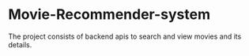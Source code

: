 # Movie-Recommender-system

The project consists of backend apis to search and view movies and its details.
